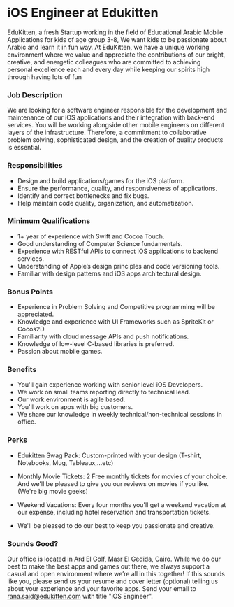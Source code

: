 # iOS Engineer at Edukitten

EduKitten, a fresh Startup working in the field of Educational Arabic Mobile Applications for kids of age group 3-8, We want kids to be passionate about Arabic and learn it in fun way. At EduKitten, we have a unique working environment where we value and appreciate the contributions of our bright, creative, and energetic colleagues who are committed to achieving personal excellence each and every day while keeping our spirits high through having lots of fun

### Job Description

We are looking for a software engineer responsible for the development and maintenance of our iOS applications and their integration with back-end services. You will be working alongside other mobile engineers on different layers of the infrastructure. Therefore, a commitment to collaborative problem solving, sophisticated design, and the creation of quality products is essential.

### Responsibilities

- Design and build applications/games for the iOS platform.
- Ensure the performance, quality, and responsiveness of applications.
- Identify and correct bottlenecks and fix bugs.
- Help maintain code quality, organization, and automatization.

### Minimum Qualifications

- 1+ year of experience with Swift and Cocoa Touch.
- Good understanding of Computer Science fundamentals.
- Experience with RESTful APIs to connect iOS applications to backend services.
- Understanding of Apple’s design principles and code versioning tools.
- Familiar with design patterns and iOS apps architectural design.

### Bonus Points

- Experience in Problem Solving and Competitive programming will be appreciated.
- Knowledge and experience with UI Frameworks such as SpriteKit or Cocos2D.
- Familiarity with cloud message APIs and push notifications.
- Knowledge of low-level C-based libraries is preferred.
- Passion about mobile games.

### Benefits

- You'll gain experience working with senior level iOS Developers.
- We work on small teams reporting directly to technical lead.
- Our work environment is agile based.
- You'll work on apps with big customers.
- We share our knowledge in weekly technical/non-technical sessions in office.

### Perks

- Edukitten Swag Pack: Custom-printed with your design (T-shirt, Notebooks, Mug, Tableaux,...etc)

- Monthly Movie Tickets: 2 Free monthly tickets for movies of your choice. And we'll be pleased to give you our reviews on movies if you like. (We're big movie geeks)

- Weekend Vacations: Every four months you'll get a weekend vacation at our expense, including hotel reservation and transportation tickets.

- We'll be pleased to do our best to keep you passionate and creative.


### Sounds Good?

Our office is located in Ard El Golf, Masr El Gedida, Cairo. While we do our best to make the best apps and games out there, we always support a casual and open environment where we’re all in this together! If this sounds like you, please send us your resume and cover letter (optional) telling us about your experience and your favorite apps.
Send your email to rana.said@edukitten.com with title "iOS Engineer".
